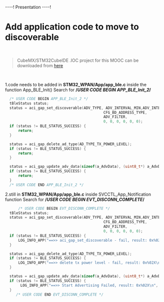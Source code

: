 ----!
Presentation
----!



# Add application code to move to discoverable
<br>

> CubeMX/STM32CubeIDE .IOC project for this MOOC can be downloaded from [here](https://github.com/stm32ws2023/STM32WBA5xMOOC/MOOC_IOC/Hands-On_WS_WBA55.ioc)
<br>

1.code needs to be added in **STM32_WPAN/App/app_ble.c** inside the function App_BLE_Init() Search for **/*USER CODE BEGIN APP_BLE_Init_2*/**

```c
  /* USER CODE BEGIN APP_BLE_Init_2 */
  tBleStatus status;
  status = aci_gap_set_discoverable(ADV_TYPE, ADV_INTERVAL_MIN,ADV_INTERVAL_MAX,
                                             CFG_BD_ADDRESS_TYPE,
                                             ADV_FILTER,
                                             0, 0, 0, 0, 0, 0);
  if (status != BLE_STATUS_SUCCESS) {
	  return;
  }

  status = aci_gap_delete_ad_type(AD_TYPE_TX_POWER_LEVEL);
  if (status != BLE_STATUS_SUCCESS) {
	  return;
  }

  status = aci_gap_update_adv_data(sizeof(a_AdvData), (uint8_t*) a_AdvData);
  if (status != BLE_STATUS_SUCCESS) {
	  return;
  }
  /* USER CODE END APP_BLE_Init_2 */
```
2.still in **STM32_WPAN/App/app_ble.c** inside SVCCTL_App_Notification function Search for **/*USER CODE BEGIN EVT_DISCONN_COMPLETE*/**

```c
      /* USER CODE BEGIN EVT_DISCONN_COMPLETE */
  tBleStatus status;
  status = aci_gap_set_discoverable(ADV_TYPE, ADV_INTERVAL_MIN,ADV_INTERVAL_MAX,
                                             CFG_BD_ADDRESS_TYPE,
                                             ADV_FILTER,
                                             0, 0, 0, 0, 0, 0);
  if (status != BLE_STATUS_SUCCESS) {
	  LOG_INFO_APP("==>> aci_gap_set_discoverable - fail, result: 0x%02X\n", status);
  }

  status = aci_gap_delete_ad_type(AD_TYPE_TX_POWER_LEVEL);
  if (status != BLE_STATUS_SUCCESS) {
	  LOG_INFO_APP("==>> delete tx power level - fail, result: 0x%02X\n", status);
  }

  status = aci_gap_update_adv_data(sizeof(a_AdvData), (uint8_t*) a_AdvData);
  if (status != BLE_STATUS_SUCCESS) {
	   LOG_INFO_APP("==>> Start Advertising Failed, result: 0x%02X\n", status);
  }
     /* USER CODE END EVT_DISCONN_COMPLETE */
```




